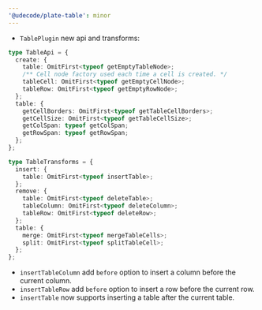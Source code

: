 ```yaml
---
'@udecode/plate-table': minor
---
```


- `TablePlugin` new api and transforms:

```ts
type TableApi = {
  create: {
    table: OmitFirst<typeof getEmptyTableNode>;
    /** Cell node factory used each time a cell is created. */
    tableCell: OmitFirst<typeof getEmptyCellNode>;
    tableRow: OmitFirst<typeof getEmptyRowNode>;
  };
  table: {
    getCellBorders: OmitFirst<typeof getTableCellBorders>;
    getCellSize: OmitFirst<typeof getTableCellSize>;
    getColSpan: typeof getColSpan;
    getRowSpan: typeof getRowSpan;
  };
};

type TableTransforms = {
  insert: {
    table: OmitFirst<typeof insertTable>;
  };
  remove: {
    table: OmitFirst<typeof deleteTable>;
    tableColumn: OmitFirst<typeof deleteColumn>;
    tableRow: OmitFirst<typeof deleteRow>;
  };
  table: {
    merge: OmitFirst<typeof mergeTableCells>;
    split: OmitFirst<typeof splitTableCell>;
  };
};
```

- `insertTableColumn` add `before` option to insert a column before the current column.
- `insertTableRow` add `before` option to insert a row before the current row.
- `insertTable` now supports inserting a table after the current table.
